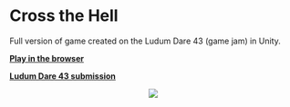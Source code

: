 # Cross the Hell
Full version of game created on the Ludum Dare 43 (game jam) in Unity.

<a href="https://oxygenium.itch.io/cross-the-hell-full-version"><b>Play in the browser</b></a>

<a href="https://ldjam.com/events/ludum-dare/43/cross-the-hell"><b>Ludum Dare 43 submission</b></a>



<p align="center">
  <img src="https://i.imgur.com/ezHz8x6.png">
</p>
